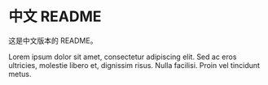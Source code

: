 # 中文 README

这是中文版本的 README。

Lorem ipsum dolor sit amet, consectetur adipiscing elit. Sed ac eros ultricies, molestie libero et, dignissim risus. Nulla facilisi. Proin vel tincidunt metus.
